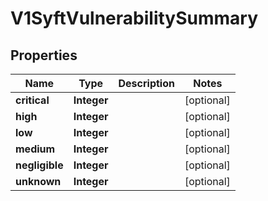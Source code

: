 # V1SyftVulnerabilitySummary

## Properties
Name | Type | Description | Notes
------------ | ------------- | ------------- | -------------
**critical** | **Integer** |  |  [optional]
**high** | **Integer** |  |  [optional]
**low** | **Integer** |  |  [optional]
**medium** | **Integer** |  |  [optional]
**negligible** | **Integer** |  |  [optional]
**unknown** | **Integer** |  |  [optional]
